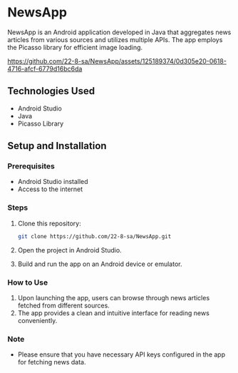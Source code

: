 # NewsApp

NewsApp is an Android application developed in Java that aggregates news articles from various sources and utilizes multiple APIs. The app employs the Picasso library for efficient image loading.

https://github.com/22-8-sa/NewsApp/assets/125189374/0d305e20-0618-4716-afcf-6779d16bc6da


## Technologies Used

- Android Studio
- Java
- Picasso Library

## Setup and Installation

### Prerequisites

- Android Studio installed
- Access to the internet

### Steps

1. Clone this repository:

   ```bash
   git clone https://github.com/22-8-sa/NewsApp.git
2. Open the project in Android Studio.
3. Build and run the app on an Android device or emulator.

### How to Use

1. Upon launching the app, users can browse through news articles fetched from different sources.
2. The app provides a clean and intuitive interface for reading news conveniently.

### Note

- Please ensure that you have necessary API keys configured in the app for fetching news data.
